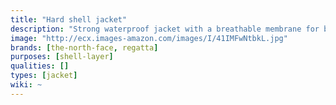 ```yaml
---
title: "Hard shell jacket"
description: "Strong waterproof jacket with a breathable membrane for bad weather."
image: "http://ecx.images-amazon.com/images/I/41IMFwNtbkL.jpg"
brands: [the-north-face, regatta]
purposes: [shell-layer]
qualities: []
types: [jacket]
wiki: ~
---
```

